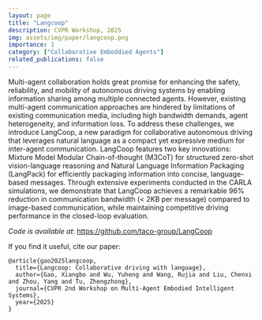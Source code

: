 ```yaml
---
layout: page
title: "Langcoop"
description: CVPR Workshop, 2025
img: assets/img/paper/langcoop.png
importance: 1
category: ["Collaborative Emboddied Agents"]
related_publications: false
---
```


Multi-agent collaboration holds great promise for enhancing the safety, reliability, and mobility of autonomous driving systems by enabling information sharing among multiple connected agents. However, existing multi-agent communication approaches are hindered by limitations of existing communication media, including high bandwidth demands, agent heterogeneity, and information loss. To address these challenges, we introduce LangCoop, a new paradigm for collaborative autonomous driving that leverages natural language as a compact yet expressive medium for inter-agent communication. LangCoop features two key innovations: Mixture Model Modular Chain-of-thought (M3CoT) for structured zero-shot vision-language reasoning and Natural Language Information Packaging (LangPack) for efficiently packaging information into concise, language-based messages. Through extensive experiments conducted in the CARLA simulations, we demonstrate that LangCoop achieves a remarkable 96\% reduction in communication bandwidth (< 2KB per message) compared to image-based communication, while maintaining competitive driving performance in the closed-loop evaluation. 

_Code is available at_: https://github.com/taco-group/LangCoop

If you find it useful, cite our paper:
```
@article{gao2025langcoop,
  title={Langcoop: Collaborative driving with language},
  author={Gao, Xiangbo and Wu, Yuheng and Wang, Rujia and Liu, Chenxi and Zhou, Yang and Tu, Zhengzhong},
  journal={CVPR 2nd Workshop on Multi-Agent Embodied Intelligent Systems},
  year={2025}
}
```